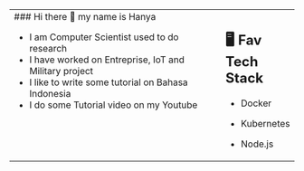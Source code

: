 
<table><tr><td valign="top" width="75%">
  ### Hi there 👋 my name is Hanya
    <br/>

- I am Computer Scientist used to do research
- I have worked on Entreprise, IoT and Military project
- I like to write some tutorial on Bahasa Indonesia
- I do some Tutorial video on my Youtube
</td><td valign="top" width="25%">

## 🖥️ Fav Tech Stack

- Docker
- Kubernetes 
- Node.js

  </tr></tr></table> 
